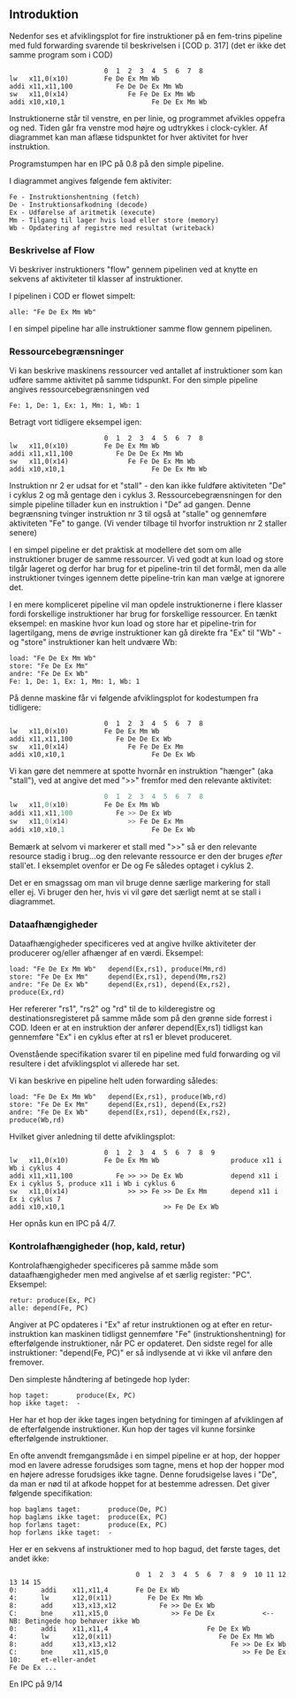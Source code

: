 ## Introduktion

Nedenfor ses et afviklingsplot for fire instruktioner på en fem-trins pipeline med fuld forwarding svarende til beskrivelsen i [COD p. 317] (det er ikke det samme program som i COD)

~~~
                        0  1  2  3  4  5  6  7  8
lw   x11,0(x10)         Fe De Ex Mm Wb
addi x11,x11,100           Fe De De Ex Mm Wb
sw   x11,0(x14)               Fe Fe De Ex Mm Wb
addi x10,x10,1                      Fe De Ex Mm Wb
~~~

Instruktionerne står til venstre, en per linie, og programmet afvikles oppefra og ned.
Tiden går fra venstre mod højre og udtrykkes i clock-cykler. Af diagrammet kan man aflæse tidspunktet for hver aktivitet for hver instruktion.

Programstumpen har en IPC på 0.8 på den simple pipeline. 

I diagrammet angives følgende fem aktiviter:

~~~
Fe - Instruktionshentning (fetch)
De - Instruktionsafkodning (decode)
Ex - Udførelse af aritmetik (execute)
Mm - Tilgang til lager hvis load eller store (memory)
Wb - Opdatering af registre med resultat (writeback)
~~~

### Beskrivelse af Flow

Vi beskriver instruktioners "flow" gennem pipelinen ved at knytte en sekvens af 
aktiviteter til klasser af instruktioner.

I pipelinen i COD er flowet simpelt:

~~~
alle: "Fe De Ex Mm Wb"
~~~

I en simpel pipeline har alle instruktioner samme flow gennem pipelinen.

### Ressourcebegrænsninger

Vi kan beskrive maskinens ressourcer ved antallet af instruktioner som kan udføre 
samme aktivitet på samme tidspunkt. For den simple pipeline angives ressourcebegrænsningen 
ved

~~~
Fe: 1, De: 1, Ex: 1, Mm: 1, Wb: 1
~~~

Betragt vort tidligere eksempel igen:

~~~
                        0  1  2  3  4  5  6  7  8
lw   x11,0(x10)         Fe De Ex Mm Wb
addi x11,x11,100           Fe De De Ex Mm Wb
sw   x11,0(x14)               Fe Fe De Ex Mm Wb
addi x10,x10,1                      Fe De Ex Mm Wb
~~~

Instruktion nr 2 er udsat for et "stall" - den kan ikke fuldføre aktiviteten "De" 
i cyklus 2 og må gentage den i cyklus 3.
Ressourcebegrænsningen for den simple pipeline tillader kun en instruktion i "De" 
ad gangen. Denne begrænsning tvinger instruktion nr 3 til også at "stalle" og gennemføre 
aktiviteten "Fe" to gange. (Vi vender tilbage til hvorfor instruktion nr 2 staller senere)

I en simpel pipeline er det praktisk at modellere det som om alle instruktioner 
bruger de samme ressourcer. Vi ved godt at kun load og store tilgår lageret og 
derfor har brug for et pipeline-trin til det formål, men da alle instruktioner 
tvinges igennem dette pipeline-trin kan man vælge at ignorere det.

I en mere kompliceret pipeline vil man opdele instruktionerne i flere klasser fordi 
forskellige instruktioner har brug for forskellige ressourcer. En tænkt eksempel: 
en maskine hvor kun load og store har et pipeline-trin for lagertilgang, mens de 
øvrige instruktioner kan gå direkte fra "Ex" til "Wb" - og "store" instruktioner 
kan helt undvære Wb:

~~~
load: "Fe De Ex Mm Wb"
store: "Fe De Ex Mm"
andre: "Fe De Ex Wb"
Fe: 1, De: 1, Ex: 1, Mm: 1, Wb: 1
~~~
På denne maskine får vi følgende afviklingsplot for kodestumpen fra tidligere:

~~~
                        0  1  2  3  4  5  6  7  8
lw   x11,0(x10)         Fe De Ex Mm Wb
addi x11,x11,100           Fe De De Ex Wb
sw   x11,0(x14)               Fe Fe De Ex Mm
addi x10,x10,1                      Fe De Ex Wb
~~~

Vi kan gøre det nemmere at spotte hvornår en instruktion "hænger" (aka "stall"), ved at angive
det med ">>" fremfor med den relevante aktivitet:

~~~C
                        0  1  2  3  4  5  6  7  8
lw   x11,0(x10)         Fe De Ex Mm Wb
addi x11,x11,100           Fe >> De Ex Wb
sw   x11,0(x14)               >> Fe De Ex Mm
addi x10,x10,1                      Fe De Ex Wb
~~~

Bemærk at selvom vi markerer et stall med ">>" så er den relevante resource stadig i
brug...og den relevante ressource er den der bruges *efter* stall'et. I eksemplet 
ovenfor er De og Fe således optaget i cyklus 2.

Det er en smagssag om man vil bruge denne særlige markering for stall eller ej. Vi
bruger den her, hvis vi vil gøre det særligt nemt at se stall i diagrammet.

### Dataafhængigheder

Dataafhængigheder specificeres ved at angive hvilke aktiviteter der producerer og/eller afhænger af en værdi. Eksempel:

~~~
load: "Fe De Ex Mm Wb"   depend(Ex,rs1), produce(Mm,rd)
store: "Fe De Ex Mm"     depend(Ex,rs1), depend(Mm,rs2)
andre: "Fe De Ex Wb"     depend(Ex,rs1), depend(Ex,rs2), produce(Ex,rd)
~~~
Her refererer "rs1", "rs2" og "rd" til de to kilderegistre og destinationsregisteret på samme måde som på den grønne side forrest i COD.
Ideen er at en instruktion der anfører depend(Ex,rs1) tidligst kan gennemføre "Ex" i en cyklus efter at rs1 er blevet produceret.

Ovenstående specifikation svarer til en pipeline med fuld forwarding og vil resultere i det afviklingsplot vi allerede har set.

Vi kan beskrive en pipeline helt uden forwarding således:

~~~
load: "Fe De Ex Mm Wb"   depend(Ex,rs1), produce(Wb,rd)
store: "Fe De Ex Mm"     depend(Ex,rs1), depend(Ex,rs2)
andre: "Fe De Ex Wb"     depend(Ex,rs1), depend(Ex,rs2), produce(Wb,rd)
~~~
Hvilket giver anledning til dette afviklingsplot:

~~~
                        0  1  2  3  4  5  6  7  8  9
lw   x11,0(x10)         Fe De Ex Mm Wb                  produce x11 i Wb i cyklus 4
addi x11,x11,100           Fe >> >> De Ex Wb            depend x11 i Ex i cyklus 5, produce x11 i Wb i cyklus 6
sw   x11,0(x14)               >> >> Fe >> De Ex Mm      depend x11 i Ex i cyklus 7
addi x10,x10,1                         >> Fe De Ex Wb
~~~

Her opnås kun en IPC på 4/7.

### Kontrolafhængigheder (hop, kald, retur)

Kontrolafhængigheder specificeres på samme måde som dataafhængigheder men med angivelse af et særlig register: "PC".
Eksempel:

~~~
retur: produce(Ex, PC)
alle: depend(Fe, PC)
~~~
Angiver at PC opdateres i "Ex" af retur instruktionen og at efter en retur-instruktion kan maskinen tidligst gennemføre "Fe" (instruktionshentning) for efterfølgende instruktioner, når PC er opdateret. Den sidste regel for alle instruktioner: "depend(Fe, PC)" er så indlysende at vi ikke vil anføre den fremover.

Den simpleste håndtering af betingede hop lyder:

~~~
hop taget:       produce(Ex, PC)
hop ikke taget:  -
~~~
Her har et hop der ikke tages ingen betydning for timingen af afviklingen af de efterfølgende instruktioner. Kun hop der tages vil kunne forsinke efterfølgende instruktioner.

En ofte anvendt fremgangsmåde i en simpel pipeline er at hop, der hopper mod en lavere adresse forudsiges som tagne, mens et hop der hopper mod en højere adresse forudsiges ikke tagne. Denne forudsigelse laves i "De", da man er nød til at afkode hoppet for at bestemme adressen. Det giver følgende specifikation:

~~~
hop baglæns taget:       produce(De, PC)
hop baglæns ikke taget:  produce(Ex, PC)
hop forlæns taget:       produce(Ex, PC)
hop forlæns ikke taget:  -
~~~

Her er en sekvens af instruktioner med to hop bagud, det første tages, det andet ikke:

~~~
                                0  1  2  3  4  5  6  7  8  9  10 11 12 13 14 15
0:      addi    x11,x11,4       Fe De Ex Wb
4:      lw      x12,0(x11)         Fe De Ex Mm Wb
8:      add     x13,x13,x12           Fe >> De Ex Wb
C:      bne     x11,x15,0                >> Fe De Ex            <-- NB: Betingede hop behøver ikke Wb
0:      addi    x11,x11,4                         Fe De Ex Wb
4:      lw      x12,0(x11)                           Fe De Ex Mm Wb
8:      add     x13,x13,x12                             Fe >> De Ex Wb
C:      bne     x11,x15,0                                  >> Fe De Ex
10:     et-eller-andet                                                 Fe De Ex ...
~~~

En IPC på 9/14
